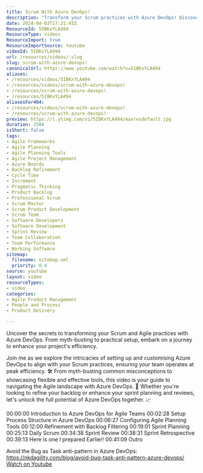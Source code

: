 ```yaml
---
title: Scrum With Azure DevOps!
description: "Transform your Scrum practices with Azure DevOps! Discover setup tips, myth-busting, and tools to boost your team's efficiency. Join the journey! \U0001F31F\U0001F6E0️"
date: 2024-04-03T17:21:43Z
ResourceId: 5IBKxYLA494
ResourceType: videos
ResourceImport: true
ResourceImportSource: Youtube
videoId: 5IBKxYLA494
url: /resources/videos/:slug
slug: scrum-with-azure-devops!
canonicalUrl: https://www.youtube.com/watch?v=5IBKxYLA494
aliases:
- /resources/videos/5IBKxYLA494
- /resources/videos/scrum-with-azure-devops!
- /resources/scrum-with-azure-devops!
- /resources/5IBKxYLA494
aliasesFor404:
- /resources/videos/scrum-with-azure-devops!
- /resources/scrum-with-azure-devops!
preview: https://i.ytimg.com/vi/5IBKxYLA494/maxresdefault.jpg
duration: 2504
isShort: false
tags:
- Agile Frameworks
- Agile Planning
- Agile Planning Tools
- Agile Project Management
- Azure Boards
- Backlog Refinement
- Cycle Time
- Increment
- Pragmatic Thinking
- Product Backlog
- Professional Scrum
- Scrum Master
- Scrum Product Development
- Scrum Team
- Software Developers
- Software Development
- Sprint Review
- Team Collaboration
- Team Performance
- Working Software
sitemap:
  filename: sitemap.xml
  priority: 0.4
source: youtube
layout: video
resourceTypes:
- video
categories:
- Agile Product Management
- People and Process
- Product Delivery

---
```

 Uncover the secrets to transforming your Scrum and Agile practices with Azure DevOps. From myth-busting to practical setup, embark on a journey to enhance your project's efficiency.

Join me as we explore the intricacies of setting up and customising Azure DevOps to align with your Scrum practices, ensuring your team operates at peak efficiency. 🛠️ From myth-busting common misconceptions to showcasing flexible and effective tools, this video is your guide to navigating the Agile landscape with Azure DevOps. 🌟 Whether you're looking to refine your backlog or enhance your sprint planning and reviews, let's unlock the full potential of Azure DevOps together. 📈

00:00:00 Introduction to Azure DevOps for Agile Teams
00:02:28 Setup Process Structure in Azure DevOps
00:06:27 Configuring Agile Planning Tools
00:12:00 Refinement with Backlog Filtering
00:19:01 Sprint Planning
00:25:13 Daily Scrum
00:34:38 Sprint Review
00:38:31 Sprint Retrospective
00:39:13 Here is one I prepared Earlier!
00:41:09 Outro


Avoid the Bug as Task anti-pattern in Azure DevOps: https://nkdagility.com/blog/avoid-bug-task-anti-pattern-azure-devops/ 
 [Watch on Youtube](https://www.youtube.com/watch?v=5IBKxYLA494)
